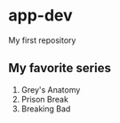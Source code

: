 # app-dev
My first repository
## **My favorite series**
1. Grey's Anatomy
2. Prison Break
3. Breaking Bad
